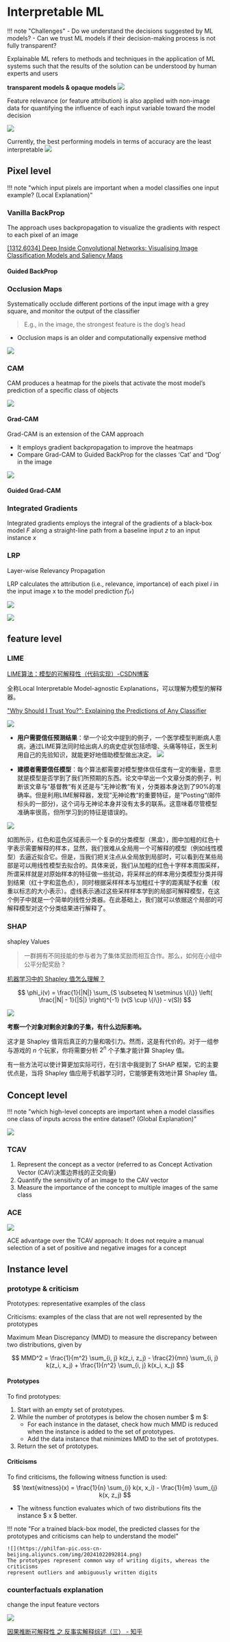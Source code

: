 # Interpretable ML

!!! note "Challenges"
    - Do we understand the decisions suggested by ML models?
    - Can we trust ML models if their decision-making process is not fully transparent?

Explainable ML refers to methods and techniques in the application of ML systems such that the results of the solution can be understood by human experts and users


**transparent models & opaque models**
![](https://philfan-pic.oss-cn-beijing.aliyuncs.com/img/20241022084630.png)


Feature relevance (or feature attribution) is also applied with non-image data for quantifying the influence of each input variable toward the model decision

![](https://philfan-pic.oss-cn-beijing.aliyuncs.com/img/20241022084822.png)


Currently, the best performing models in terms of accuracy are the least interpretable
![](https://philfan-pic.oss-cn-beijing.aliyuncs.com/img/20241022085211.png)




## Pixel level
!!! note "which input pixels are important when a model classifies
one input example? (Local Explanation)"


### Vanilla BackProp
The approach uses backpropagation to visualize the gradients with respect to
each pixel of an image

[[1312.6034] Deep Inside Convolutional Networks: Visualising Image Classification Models and Saliency Maps](https://arxiv.org/abs/1312.6034)
#### Guided BackProp


### Occlusion Maps
Systematically occlude different portions of the input image with a grey square,
and monitor the output of the classifier
>E.g., in the image, the strongest feature is the dog’s head
- Occlusion maps is an older and computationally expensive method

![](https://philfan-pic.oss-cn-beijing.aliyuncs.com/img/20241022090142.png)

### CAM 
CAM produces a heatmap for the pixels that activate the most model’s prediction
of a specific class of objects


![](https://philfan-pic.oss-cn-beijing.aliyuncs.com/img/20241022090402.png)
#### Grad-CAM
Grad-CAM is an extension of the CAM approach

- It employs gradient backpropagation to improve the heatmaps
- Compare Grad-CAM to Guided BackProp for the classes ‘Cat’ and “Dog’ in the image

![](https://philfan-pic.oss-cn-beijing.aliyuncs.com/img/20241022090506.png)
#### Guided Grad-CAM

### Integrated Gradients 

Integrated gradients employs the integral of the gradients of a black-box model $F$
along a straight-line path from a baseline input $z$ to an input instance $x$

### LRP
Layer-wise Relevancy Propagation

LRP calculates the attribution (i.e., relevance, importance) of each pixel $i$ in the
input image x to the model prediction $f(\mathscr{x})$

![](https://philfan-pic.oss-cn-beijing.aliyuncs.com/img/20241022090913.png)

![](https://philfan-pic.oss-cn-beijing.aliyuncs.com/img/20241022091033.png)


## feature level
### LIME
[LIME算法：模型的可解释性（代码实现）-CSDN博客](https://blog.csdn.net/weixin_42347070/article/details/106076360)

全称Local Interpretable Model-agnostic Explanations，可以理解为模型的解释器。

["Why Should I Trust You?": Explaining the Predictions of Any Classifier](https://arxiv.org/abs/1602.04938)

![](https://philfan-pic.oss-cn-beijing.aliyuncs.com/img/20241022082438.png)
- **用户需要信任预测结果**：举一个论文中提到的例子，一个医学模型判断病人患病，通过LIME算法同时给出病人的病史症状包括喷嚏、头痛等特征，医生利用自己的先验知识，就能更好地借助模型做出决定。
![](https://philfan-pic.oss-cn-beijing.aliyuncs.com/img/20241022082315.png)

- **建模者需要信任模型**：每个算法都需要对模型整体信任度有一定的衡量，意思就是模型是否学到了我们所预期的东西。论文中举出一个文章分类的例子，判断该文章与“基督教“有关还是与”无神论教“有关，分类器本身达到了90%的准确率。但是利用LIME解释器，发现”无神论教“的重要特征，是”Posting“(邮件标头的一部分)，这个词与无神论本身并没有太多的联系。这意味着尽管模型准确率很高，但所学习到的特征是错误的。


![](https://philfan-pic.oss-cn-beijing.aliyuncs.com/img/20241022082620.png)

如图所示，红色和蓝色区域表示一个复杂的分类模型（黑盒），图中加粗的红色十字表示需要解释的样本，显然，我们很难从全局用一个可解释的模型（例如线性模型）去逼近拟合它。但是，当我们把关注点从全局放到局部时，可以看到在某些局部是可以用线性模型去拟合的。具体来说，我们从加粗的红色十字样本周围采样，所谓采样就是对原始样本的特征做一些扰动，将采样出的样本用分类模型分类并得到结果（红十字和蓝色点），同时根据采样样本与加粗红十字的距离赋予权重（权重以标志的大小表示）。虚线表示通过这些采样样本学到的局部可解释模型，在这个例子中就是一个简单的线性分类器。在此基础上，我们就可以依据这个局部的可解释模型对这个分类结果进行解释了。

### SHAP
shapley Values

> 一群拥有不同技能的参与者为了集体奖励而相互合作。那么，如何在小组中公平分配奖励？

[机器学习中的 Shapley 值怎么理解？](https://zhuanlan.zhihu.com/p/91834300)


$$
\phi_i(v) = \frac{1}{|N|} \sum_{S \subseteq N \setminus \{i\}} \left( \frac{|N| - 1}{|S|} \right)^{-1} (v(S \cup \{i\}) - v(S))
$$

![](https://philfan-pic.oss-cn-beijing.aliyuncs.com/img/20241022083549.png)

**考察一个对象对剩余对象的子集，有什么边际影响。**

这才是 Shapley 值背后真正的力量和吸引力。然而，这是有代价的。对于一组参与游戏的 $n$ 个玩家，你将需要分析 $2^n$ 个子集才能计算 Shapley 值。

有一些方法可以使计算更加实际可行，在引言中我提到了 SHAP 框架，它的主要优点是，当将 Shapley 值应用于机器学习时，它能够更有效地计算 Shapley 值。

## Concept level
!!! note "which high-level concepts are important when a model
classifies one class of inputs across the entire dataset? (Global Explanation)"

![](https://philfan-pic.oss-cn-beijing.aliyuncs.com/img/20241022091218.png)
### TCAV


1. Represent the concept as a vector (referred to as Concept Activation Vector (CAV)决策边界线的正交向量)
2. Quantify the sensitivity of an image to the CAV vector
3. Measure the importance of the concept to multiple images of the same class

### ACE

![](https://philfan-pic.oss-cn-beijing.aliyuncs.com/img/20241022091814.png)

ACE advantage over the TCAV approach:
It does not require a manual selection of a set of positive
and negative images for a concept

## Instance level

### prototype & criticism
Prototypes: representative examples of the class

Criticisms: examples of the class that are not well represented by the prototypes


Maximum Mean Discrepancy (MMD) to measure the
discrepancy between two distributions, given by

$$
MMD^2 = \frac{1}{m^2} \sum_{i, j} k(z_i, z_j) - \frac{2}{mn} \sum_{i, j} k(z_i, x_j) + \frac{1}{n^2} \sum_{i, j} k(x_i, x_j)
$$


#### **Prototypes**
To find prototypes:
1. Start with an empty set of prototypes.
2. While the number of prototypes is below the chosen number $ m $:
   - For each instance in the dataset, check how much MMD is reduced when the instance is added to the set of prototypes.
   - Add the data instance that minimizes MMD to the set of prototypes.
3. Return the set of prototypes.

#### Criticisms
To find criticisms, the following witness function is used:
$$
\text{witness}(x) = \frac{1}{n} \sum_{i} k(x, x_i) - \frac{1}{m} \sum_{j} k(x, z_j)
$$
- The witness function evaluates which of two distributions fits the instance $ x $ better.

!!! note "For a trained black-box model, the predicted classes for the prototypes and criticisms can help to understand the model"

    ![](https://philfan-pic.oss-cn-beijing.aliyuncs.com/img/20241022092814.png)
    The prototypes represent common way of writing digits, whereas the criticisms
    represent outliers and ambiguously written digits

### counterfactuals explanation

change the input feature vectors

![](https://philfan-pic.oss-cn-beijing.aliyuncs.com/img/20241022093144.png)

[因果推断可解释性 之 反事实解释综述（三） - 知乎](https://zhuanlan.zhihu.com/p/464194306)